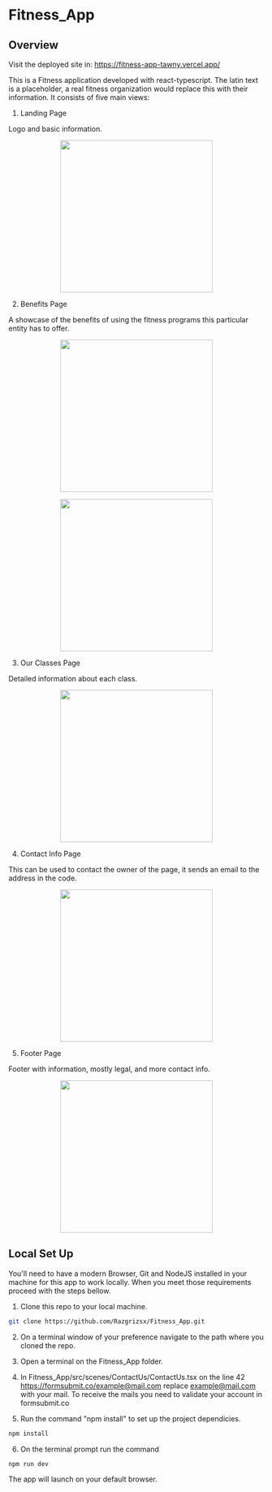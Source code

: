 # Fitness_App

## Overview

Visit the deployed site in: https://fitness-app-tawny.vercel.app/

This is a Fitness application developed with react-typescript. The latin text is a placeholder, a real fitness organization would replace this with their information. It consists of five main views:

1. Landing Page

Logo and basic information.

<p align="center">
  <img height="300" src="https://user-images.githubusercontent.com/104910559/237498179-00ec7b84-840a-424e-b131-0568fb13bc48.PNG" />
</p>

2. Benefits Page

A showcase of the benefits of using the fitness programs this particular entity has to offer.

<p align="center">
  <img height="300" src="https://user-images.githubusercontent.com/104910559/237498188-f7fea1c3-4b08-489c-bbe3-9553b93a937a.PNG" />
</p>

<p align="center">
  <img height="300" src="https://user-images.githubusercontent.com/104910559/237498192-abeb6843-eb3f-4fea-a763-c10aebc0c5b0.PNG" />
</p>

3. Our Classes Page

Detailed information about each class.

<p align="center">
  <img height="300" src="https://user-images.githubusercontent.com/104910559/237498198-3eef8de9-4d7b-476b-8568-0a9b2cb79040.PNG" />
</p>

4. Contact Info Page

This can be used to contact the owner of the page, it sends an email to the address in the code.

<p align="center">
  <img height="300" src="https://user-images.githubusercontent.com/104910559/237498201-f550828c-4b11-49e1-b73c-017fae57b033.PNG" />
</p>

5. Footer Page

Footer with information, mostly legal, and more contact info.

<p align="center">
  <img height="300" src="https://user-images.githubusercontent.com/104910559/237498205-71426b03-b09d-47f2-baa1-650b3e44858d.PNG" />
</p>

## Local Set Up

You'll need to have a modern Browser, Git and NodeJS installed in your machine for this app to work locally. When you meet those requirements proceed with the steps bellow.

1. Clone this repo to your local machine.

```sh
git clone https://github.com/Razgrizsx/Fitness_App.git
```

2. On a terminal window of your preference navigate to the path where you cloned the repo.

3. Open a terminal on the Fitness_App folder.

4. In Fitness_App/src/scenes/ContactUs/ContactUs.tsx on the line 42 https://formsubmit.co/example@mail.com replace example@mail.com with your mail. To receive the mails you need to validate your account in formsubmit.co

5. Run the command "npm install" to set up the project dependicies.

```sh
npm install
```

6. On the terminal prompt run the command

```sh
npm run dev
```

The app will launch on your default browser.
